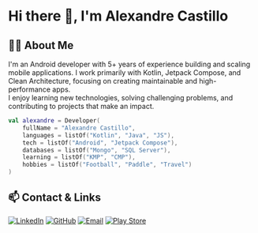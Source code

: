 # Hi there 👋, I'm Alexandre Castillo

## 👨‍💻 About Me
I'm an Android developer with 5+ years of experience building and scaling mobile applications. I work primarily with Kotlin, Jetpack Compose, and Clean Architecture, focusing on creating maintainable and high-performance apps.  
I enjoy learning new technologies, solving challenging problems, and contributing to projects that make an impact.

```kotlin
val alexandre = Developer(
    fullName = "Alexandre Castillo",
    languages = listOf("Kotlin", "Java", "JS"),
    tech = listOf("Android", "Jetpack Compose"),
    databases = listOf("Mongo", "SQL Server"),
    learning = listOf("KMP", "CMP"),
    hobbies = listOf("Football", "Paddle", "Travel")
)
```

## 📫 Contact & Links
[![LinkedIn](https://img.shields.io/badge/-LinkedIn-0077B5?style=flat-square&logo=linkedin&logoColor=white)](https://www.linkedin.com/in/alexandrecastillo) 
[![GitHub](https://img.shields.io/badge/-GitHub-181717?style=flat-square&logo=github&logoColor=white)](https://github.com/alexandrecastillo) 
[![Email](https://img.shields.io/badge/-Email-D14836?style=flat-square&logo=gmail&logoColor=white)](mailto:alexandre.castillo.labs@gmail.com) 
[![Play Store](https://img.shields.io/badge/-Play%20Store-34A853?style=flat-square&logo=google-play&logoColor=white)](https://play.google.com/store/apps/developer?id=Alexandre+Castillo)

